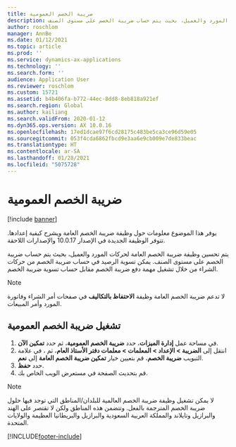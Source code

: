 ```yaml
---
title: ضريبة الخصم العمومية
description: يوفر هذا الموضوع معلومات حول وظيفة ضريبة الخصم العامة وكيفية إعدادها. يتم تحسين وظيفة ضريبة الخصم العامة لحركات المورد والعميل، بحيث يتم حساب ضريبة الخصم على مستوى الصنف.
author: roschlom
manager: AnnBe
ms.date: 01/12/2021
ms.topic: article
ms.prod: ''
ms.service: dynamics-ax-applications
ms.technology: ''
ms.search.form: ''
audience: Application User
ms.reviewer: roschlom
ms.custom: 15721
ms.assetid: b4b406fa-b772-44ec-8dd8-8eb818a921ef
ms.search.region: Global
ms.author: kailiang
ms.search.validFrom: 2020-01-12
ms.dyn365.ops.version: AX 10.0.16
ms.openlocfilehash: 17ed1dcae97f6cd28175c483be5ca3ce96d59e05
ms.sourcegitcommit: 053f4cda6862fbcd9e3aa6e9cb009e7de833beac
ms.translationtype: HT
ms.contentlocale: ar-SA
ms.lasthandoff: 01/28/2021
ms.locfileid: "5075728"
---
```

# <a name="global-withholding-tax"></a>ضريبة الخصم العمومية

[!include [banner](../includes/banner.md)]

يوفر هذا الموضوع معلومات حول وظيفة ضريبة الخصم العامة ويشرح كيفية إعدادها. تتوفر الوظيفة الجديدة في الإصدار 10.0.17 والإصدارات اللاحقة.

يتم تحسين وظيفة ضريبة الخصم العامة لحركات المورد والعميل، بحيث يتم حساب ضريبة الخصم على مستوى الصنف. يمكن تسوية الرصيد في حساب ضريبة الخصم من حركات الشراء من خلال تشغيل مهمة دفع ضريبة الخصم مقابل حساب تسوية ضريبة الخصم.

> [!NOTE]
> لا تدعم ضريبة الخصم العامة وظيفة **الاحتفاظ بالتكاليف** في صفحات أمر الشراء وفاتورة المورد وأمر المبيعات.

## <a name="turn-on-global-withholding-tax"></a>تشغيل ضريبة الخصم العمومية

1. في مساحة عمل **إدارة الميزات**، حدد **ضريبة الخصم العمومية**، ثم حدد **تمكين الآن**.
2. انتقل إلى **الضريبة \> الإعداد \> المعلمات \> معلمات دفتر الأستاذ العام**، ثم ، في علامة التبويب **ضريبة الخصم**، قم بتعيين خيار **تمكين ضريبة الخصم العامة** إلى **نعم**.
3. حدد **حفظ**.
4. قم بتحديث الصفحة في مستعرض الويب الخاص بك.

> [!NOTE]
> لا يمكن تشغيل وظيفة ضريبة الخصم العالمية للبلدان/المناطق التي توجد فيها حلول ضريبة الخصم المترجمة بالفعل. وتتضمن هذه المناطق ولكن لا تقتصر على الهند والبرازيل وتايلاند والمملكة العربية السعودية والبرازيل والبريطانيا العظيمة والولايات المتحدة.


[!INCLUDE[footer-include](../../includes/footer-banner.md)]
